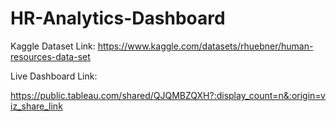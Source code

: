 # HR-Analytics-Dashboard


Kaggle Dataset Link:
https://www.kaggle.com/datasets/rhuebner/human-resources-data-set


Live Dashboard Link:

https://public.tableau.com/shared/QJQMBZQXH?:display_count=n&:origin=viz_share_link
